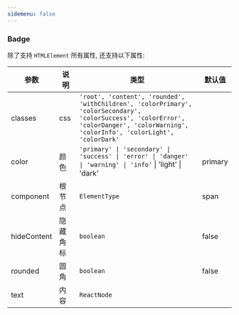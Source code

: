 ```yaml
---
sidemenu: false
---
```


### Badge

除了支持 `HTMLElement` 所有属性, 还支持以下属性:

| 参数	|说明	|类型	|默认值
| --- | --- | --- | ---
| classes | css | `'root', 'content', 'rounded', 'withChildren', 'colorPrimary', 'colorSecondary', 'colorSuccess', 'colorError', 'colorDanger', 'colorWarning', 'colorInfo', 'colorLight', 'colorDark'` |
| color | 颜色 | `'primary' \| 'secondary' \| 'success' \| 'error' \| 'danger' \| 'warning' \| 'info'` \| 'light' \| 'dark' | primary
| component | 根节点 | `ElementType` | span
| hideContent | 隐藏角标 | `boolean` | false
| rounded | 圆角 | `boolean` | false
| text | 内容 | `ReactNode` |
